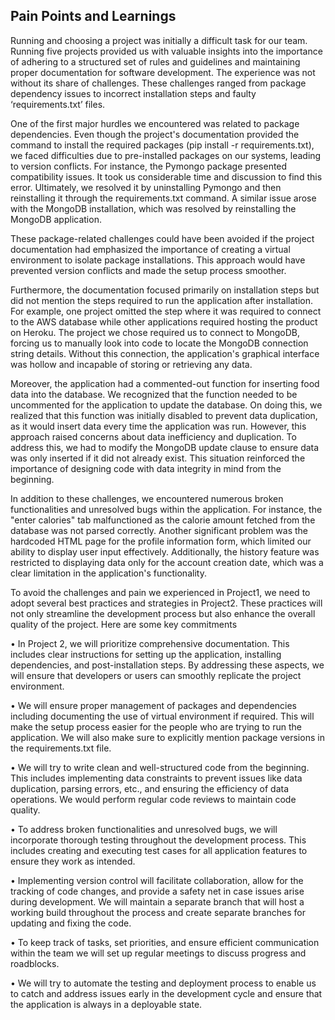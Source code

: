 ## Pain Points and Learnings

Running and choosing a project was initially a difficult task for our team. Running five projects provided us with valuable insights into the importance of adhering to a structured set of rules and guidelines and maintaining proper documentation for software development. The experience was not without its share of challenges. These challenges ranged from package dependency issues to incorrect installation steps and faulty ‘requirements.txt’ files. 

One of the first major hurdles we encountered was related to package dependencies. Even though the project's documentation provided the command to install the required packages (pip install -r requirements.txt), we faced difficulties due to pre-installed packages on our systems, leading to version conflicts. For instance, the Pymongo package presented compatibility issues. It took us considerable time and discussion to find this error. Ultimately, we resolved it by uninstalling Pymongo and then reinstalling it through the requirements.txt command. A similar issue arose with the MongoDB installation, which was resolved by reinstalling the MongoDB application.

These package-related challenges could have been avoided if the project documentation had emphasized the importance of creating a virtual environment to isolate package installations. This approach would have prevented version conflicts and made the setup process smoother.

Furthermore, the documentation focused primarily on installation steps but did not mention the steps required to run the application after installation. For example, one project omitted the step where it was required to connect to the AWS database while other applications required hosting the product on Heroku. The project we chose required us to connect to MongoDB, forcing us to manually look into code to locate the MongoDB connection string details. Without this connection, the application's graphical interface was hollow and incapable of storing or retrieving any data. 

Moreover, the application had a commented-out function for inserting food data into the database. We recognized that the function needed to be uncommented for the application to update the database. On doing this, we realized that this function was initially disabled to prevent data duplication, as it would insert data every time the application was run. However, this approach raised concerns about data inefficiency and duplication. To address this, we had to modify the MongoDB update clause to ensure data was only inserted if it did not already exist. This situation reinforced the importance of designing code with data integrity in mind from the beginning.

In addition to these challenges, we encountered numerous broken functionalities and unresolved bugs within the application. For instance, the "enter calories" tab malfunctioned as the calorie amount fetched from the database was not parsed correctly. Another significant problem was the hardcoded HTML page for the profile information form, which limited our ability to display user input effectively. Additionally, the history feature was restricted to displaying data only for the account creation date, which was a clear limitation in the application's functionality.


To avoid the challenges and pain we experienced in Project1, we need to adopt several best practices and strategies in Project2. These practices will not only streamline the development process but also enhance the overall quality of the project. Here are some key commitments

•	In Project 2, we will prioritize comprehensive documentation. This includes clear instructions for setting up the application, installing dependencies, and post-installation steps. By addressing these aspects, we will ensure that developers or users can smoothly replicate the project environment. 

•	We will ensure proper management of packages and dependencies including documenting the use of virtual environment if required. This will make the setup process easier for the people who are trying to run the application. We will also make sure to explicitly mention package versions in the requirements.txt file.

•	We will try to write clean and well-structured code from the beginning. This includes implementing data constraints to prevent issues like data duplication, parsing errors, etc., and ensuring the efficiency of data operations. We would perform regular code reviews to maintain code quality.

•	To address broken functionalities and unresolved bugs, we will incorporate thorough testing throughout the development process. This includes creating and executing test cases for all application features to ensure they work as intended.

•	Implementing version control will facilitate collaboration, allow for the tracking of code changes, and provide a safety net in case issues arise during development. We will maintain a separate branch that will host a working build throughout the process and create separate branches for updating and fixing the code.

•	To keep track of tasks, set priorities, and ensure efficient communication within the team we will set up regular meetings to discuss progress and roadblocks.

•	We will try to automate the testing and deployment process to enable us to catch and address issues early in the development cycle and ensure that the application is always in a deployable state.
